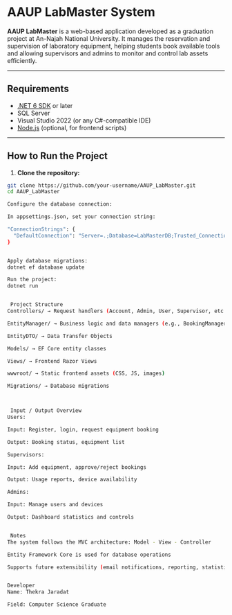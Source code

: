 # AAUP LabMaster System

**AAUP LabMaster** is a web-based application developed as a graduation project at An-Najah National University. It manages the reservation and supervision of laboratory equipment, helping students book available tools and allowing supervisors and admins to monitor and control lab assets efficiently.

---

## Requirements

- [.NET 6 SDK](https://dotnet.microsoft.com/en-us/download/dotnet/6.0) or later  
- SQL Server  
- Visual Studio 2022 (or any C#-compatible IDE)  
- [Node.js](https://nodejs.org/) (optional, for frontend scripts)

---

##  How to Run the Project

1. **Clone the repository:**

```bash
git clone https://github.com/your-username/AAUP_LabMaster.git
cd AAUP_LabMaster

Configure the database connection:

In appsettings.json, set your connection string:

"ConnectionStrings": {
  "DefaultConnection": "Server=.;Database=LabMasterDB;Trusted_Connection=True;"
}


Apply database migrations:
dotnet ef database update

Run the project:
dotnet run


 Project Structure
Controllers/ → Request handlers (Account, Admin, User, Supervisor, etc.)

EntityManager/ → Business logic and data managers (e.g., BookingManager, LabManager)

EntityDTO/ → Data Transfer Objects

Models/ → EF Core entity classes

Views/ → Frontend Razor Views

wwwroot/ → Static frontend assets (CSS, JS, images)

Migrations/ → Database migrations



 Input / Output Overview
Users:

Input: Register, login, request equipment booking

Output: Booking status, equipment list

Supervisors:

Input: Add equipment, approve/reject bookings

Output: Usage reports, device availability

Admins:

Input: Manage users and devices

Output: Dashboard statistics and controls


 Notes
The system follows the MVC architecture: Model - View - Controller

Entity Framework Core is used for database operations

Supports future extensibility (email notifications, reporting, statistics, etc.)


Developer
Name: Thekra Jaradat

Field: Computer Science Graduate


